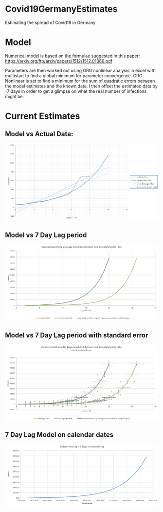 # Covid19GermanyEstimates
Estimating the spread of Covid19 in Germany

# Model

Numerical model is based on the formulae suggested in this paper:
https://arxiv.org/ftp/arxiv/papers/1512/1512.01389.pdf

Parameters are then worked out using GRG nonlinear analysis in excel with multistart to find a global minimum for parameter convergence.
GRG Nonlinear is set to find a minimum for the sum of quadratic errors between the model estimates and the known data.
I then offset the estimated data by -7 days in order to get a glimpse on what the real number of infections might be.

# Current Estimates

## Model vs Actual Data:

![Model vs Actual Data](https://github.com/BenK-XOA/Covid19GermanyEstimates/blob/master/Covid19_Germany_Estimates/Graph_Pictures_08-03-2020/ModelVsActualData.PNG)

## Model vs 7 Day Lag period

![Model vs 7 Day Lag period](https://github.com/BenK-XOA/Covid19GermanyEstimates/blob/master/Covid19_Germany_Estimates/Graph_Pictures_08-03-2020/ModeledInfectionsVs7DayLag.PNG)

## Model vs 7 Day Lag period with standard error

![Model vs 7 Day Lag period with standard error](https://github.com/BenK-XOA/Covid19GermanyEstimates/blob/master/Covid19_Germany_Estimates/Graph_Pictures_08-03-2020/ModeledInfectionsVs7DayLagWithStandardError.PNG)

## 7 Day Lag Model on calendar dates

![Model vs 7 Day Lag period with standard error](https://github.com/BenK-XOA/Covid19GermanyEstimates/blob/master/Covid19_Germany_Estimates/Graph_Pictures_08-03-2020/7DayLagModelCalendarDates.PNG)
